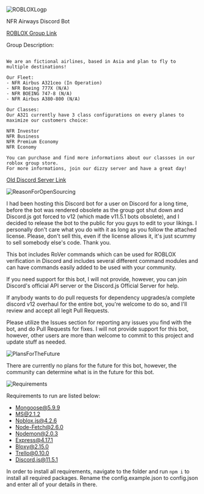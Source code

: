 ![ROBLOXLogp](https://northamericanfurryclan.ga/images/758f855b.png)

NFR Airways Discord Bot

[ROBLOX Group Link](https://www.roblox.com/groups/6228159/NFR-Airways#!/about)

Group Description:
```Welcome to NFR Airways

We are an fictional airlines, based in Asia and plan to fly to multiple destinations!

Our Fleet:
- NFR Airbus A321ceo (In Operation)
- NFR Boeing 777X (N/A)
- NFR BOEING 747-8 (N/A)
- NFR Airbus A380-800 (N/A)

Our Classes:
Our A321 currently have 3 class configurations on every planes to maximize our customers choice:

NFR Investor
NFR Business
NFR Premium Economy
NFR Economy

You can purchase and find more informations about our classses in our roblox group store.
For more informations, join our dizzy server and have a great day!
```
[Old Discord Server Link](https://discord.gg/GV6pvjw)

![ReasonForOpenSourcing](https://northamericanfurryclan.ga/images/48757605.png)

I had been hosting this Discord bot for a user on Discord for a long time, before the bot was rendered obsolete as the group got shut down and Discord.js got forced to v12 (which made v11.5.1 bots obsolete), and I decided to release the bot to the public for you guys to edit to your likings. I personally don't care what you do with it as long as you follow the attached license. Please, don't sell this, even if the license allows it, it's just scummy to sell somebody else's code. Thank you.

This bot includes RoVer commands which can be used for ROBLOX verification in Discord and includes several different command modules and can have commands easily added to be used with your community.

If you need support for this bot, I will not provide, however, you can join Discord's official API server or the Discord.js Official Server for help.

If anybody wants to do pull requests for dependency upgrades/a complete discord v12 overhaul for the entire bot, you're welcome to do so, and I'll review and accept all legit Pull Requests.

Please utilize the Issues section for reporting any issues you find with the bot, and do Pull Requests for fixes. I will not provide support for this bot, however, other users are more than welcome to commit to this project and update stuff as needed.

![PlansForTheFuture](https://northamericanfurryclan.ga/images/3074efe8.png)

There are currently no plans for the future for this bot, however, the community can determine what is in the future for this bot.

![Requirements](https://northamericanfurryclan.ga/images/02c2db6c.png)

Requirements to run are listed below:

* Mongoose@5.9.9
* MS@2.1.2
* Noblox.js@4.2.6
* Node-Fetch@2.6.0
* Nodemon@2.0.3
* Express@4.17.1
* Bloxy@2.15.0
* Trello@0.10.0
* Discord.js@11.5.1

In order to install all requirements, navigate to the folder and run `npm i` to install all required packages. Rename the config.example.json to config.json and enter all of your details in there.
